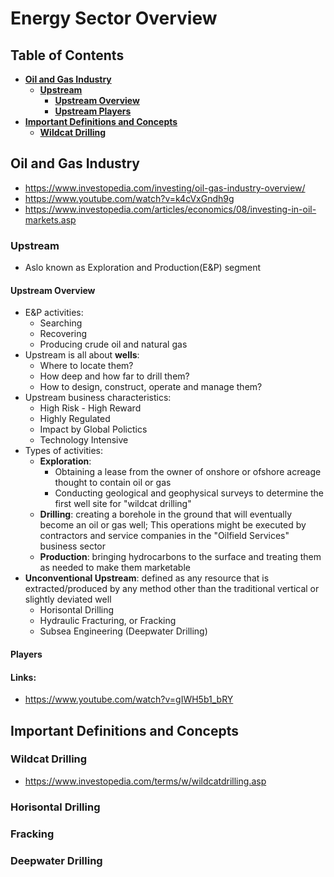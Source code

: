 # Energy Sector Overview

## Table of Contents

- **[Oil and Gas Industry](#Oil-and-Gas-Industry)**
  - **[Upstream](#Upstream)**
    - **[Upstream Overview](#Upstream-Overview)**
    - **[Upstream Players](#Upstream-Players)**
- **[Important Definitions and Concepts](#Important-Definitions-and-Concepts)**
  - **[Wildcat Drilling](#Wildcat-Drilling)**

## Oil and Gas Industry
- https://www.investopedia.com/investing/oil-gas-industry-overview/
- https://www.youtube.com/watch?v=k4cVxGndh9g
- https://www.investopedia.com/articles/economics/08/investing-in-oil-markets.asp

### Upstream
- Aslo known as Exploration and Production(E&P) segment

#### Upstream Overview
- E&P activities:
  - Searching
  - Recovering
  - Producing crude oil and natural gas
- Upstream is all about **wells**:
  - Where to locate them?
  - How deep and how far to drill them?
  - How to design, construct, operate and manage them?
- Upstream business characteristics:
  - High Risk - High Reward
  - Highly Regulated
  - Impact by Global Polictics
  - Technology Intensive 
- Types of activities:
  - **Exploration**:
    -  Obtaining a lease from the owner of onshore or ofshore acreage thought to contain oil or gas
    -  Conducting geological and geophysical surveys to determine the first well site for "wildcat drilling" 
  - **Drilling**: creating a borehole in the ground that will eventually become an oil or gas well; This operations might be executed by contractors and service companies in the "Oilfield Services" business sector
  - **Production**: bringing hydrocarbons to the surface and treating them as needed to make them marketable
- **Unconventional Upstream**: defined as any resource that is extracted/produced by any method other than the traditional vertical or slightly deviated well
  - Horisontal Drilling
  - Hydraulic Fracturing, or Fracking
  - Subsea Engineering (Deepwater Drilling)
#### Players


#### Links:
- https://www.youtube.com/watch?v=gIWH5b1_bRY

## Important Definitions and Concepts
### Wildcat Drilling
- https://www.investopedia.com/terms/w/wildcatdrilling.asp
### Horisontal Drilling
### Fracking
### Deepwater Drilling
